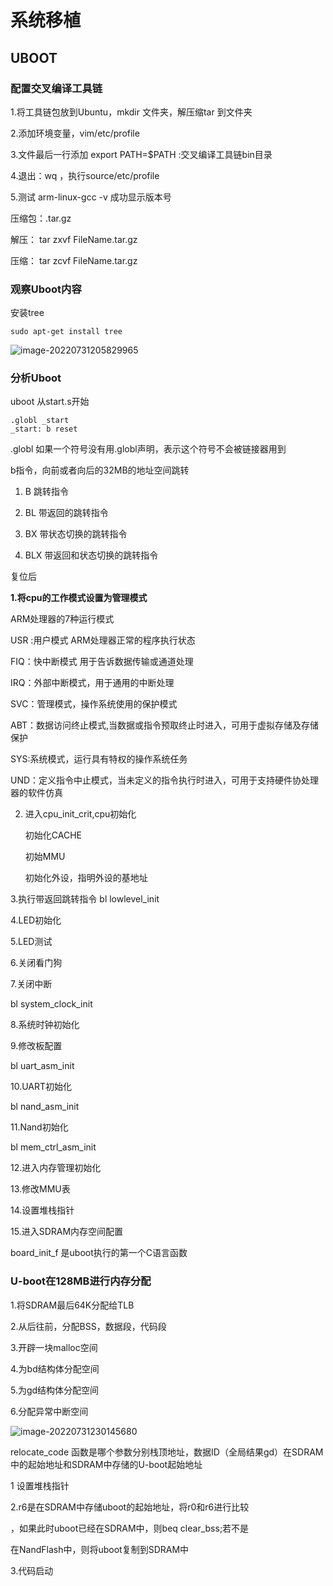 # 系统移植

## UBOOT

### 配置交叉编译工具链

1.将工具链包放到Ubuntu，mkdir 文件夹，解压缩tar  到文件夹

2.添加环境变量，vim/etc/profile

3.文件最后一行添加 export PATH=$PATH :交叉编译工具链bin目录

4.退出：wq  ，执行source/etc/profile

5.测试 arm-linux-gcc -v 成功显示版本号



压缩包：.tar.gz

解压： tar zxvf FileName.tar.gz

压缩： tar zcvf FileName.tar.gz

### 观察Uboot内容

安装tree 

```
sudo apt-get install tree
```

![image-20220731205829965](C:\Users\94399\AppData\Roaming\Typora\typora-user-images\image-20220731205829965.png)



### 分析Uboot

uboot 从start.s开始

```
.globl _start
_start: b reset
```

.globl 如果一个符号没有用.globl声明，表示这个符号不会被链接器用到

b指令，向前或者向后的32MB的地址空间跳转

1.   B 			   跳转指令

2.  BL	   	   带返回的跳转指令

3.  BX 			带状态切换的跳转指令

4.  BLX 	  	带返回和状态切换的跳转指令

复位后

**1.将cpu的工作模式设置为管理模式**

ARM处理器的7种运行模式

USR :用户模式 ARM处理器正常的程序执行状态

FIQ：快中断模式 用于告诉数据传输或通道处理

IRQ：外部中断模式，用于通用的中断处理

SVC：管理模式，操作系统使用的保护模式

ABT：数据访问终止模式,当数据或指令预取终止时进入，可用于虚拟存储及存储保护

SYS:系统模式，运行具有特权的操作系统任务

UND：定义指令中止模式，当未定义的指令执行时进入，可用于支持硬件协处理器的软件仿真



2. 进入cpu_init_crit,cpu初始化

   初始化CACHE

   初始MMU

   初始化外设，指明外设的基地址

   

3.执行带返回跳转指令 bl lowlevel_init

4.LED初始化

5.LED测试

6.关闭看门狗

7.关闭中断

  bl system_clock_init

8.系统时钟初始化

9.修改板配置

bl uart_asm_init

10.UART初始化

bl nand_asm_init

11.Nand初始化

bl mem_ctrl_asm_init

12.进入内存管理初始化

13.修改MMU表

14.设置堆栈指针

15.进入SDRAM内存空间配置

board_init_f 是uboot执行的第一个C语言函数

### U-boot在128MB进行内存分配

1.将SDRAM最后64K分配给TLB

2.从后往前，分配BSS，数据段，代码段

3.开辟一块malloc空间

4.为bd结构体分配空间

5.为gd结构体分配空间

6.分配异常中断空间

![image-20220731230145680](C:\Users\94399\AppData\Roaming\Typora\typora-user-images\image-20220731230145680.png)



relocate_code 函数是哪个参数分别栈顶地址，数据ID（全局结果gd）在SDRAM中的起始地址和SDRAM中存储的U-boot起始地址

1 设置堆栈指针

2.r6是在SDRAM中存储uboot的起始地址，将r0和r6进行比较

，如果此时uboot已经在SDRAM中，则beq clear_bss;若不是

在NandFlash中，则将uboot复制到SDRAM中

3.代码启动



